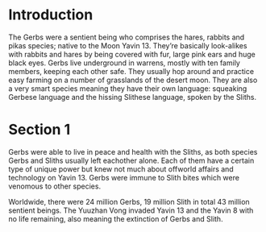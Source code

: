 # Introduction

The Gerbs were a sentient being who comprises the hares, rabbits and pikas species; native to the Moon Yavin 13.
They’re basically look-alikes with rabbits and hares by being covered with fur, large pink ears and huge black eyes.
Gerbs live underground in warrens, mostly with ten family members, keeping each other safe.
They usually hop around and practice easy farming on a number of grasslands of the desert moon.
They are also a very smart species meaning they have their own language: squeaking Gerbese language and the hissing Slithese language, spoken by the Sliths.

# Section 1

Gerbs were able to live in peace and health with the Sliths, as both species Gerbs and Sliths usually left eachother alone.
Each of them have a certain type of unique power but knew not much about offworld affairs and technology on Yavin 13.
Gerbs were immune to Slith bites which were venomous to other species.

Worldwide, there were 24 million Gerbs, 19 million Slith in total 43 million sentient beings.
The Yuuzhan Vong invaded Yavin 13 and the Yavin 8 with no life remaining, also meaning the extinction of Gerbs and Slith.
